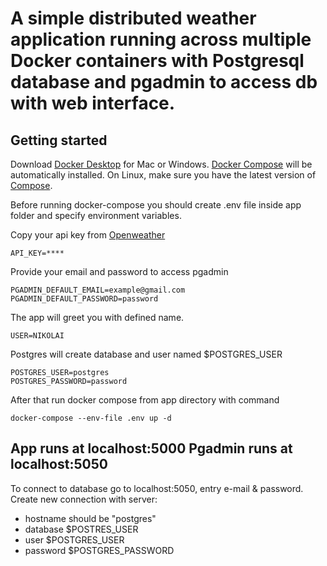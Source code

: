 A simple distributed weather application running across multiple Docker containers
with Postgresql database and pgadmin to access db with web interface.
===

Getting started
---

Download [Docker Desktop](https://www.docker.com/products/docker-desktop) for Mac or Windows. [Docker Compose](https://docs.docker.com/compose) will be automatically installed. On Linux, make sure you have the latest version of [Compose](https://docs.docker.com/compose/install/).

Before running docker-compose you should create .env file inside app folder and specify
environment variables.

Copy your api key from [Openweather](https://openweathermap.org/api)
```
API_KEY=****
```
Provide your email and password to access pgadmin
```
PGADMIN_DEFAULT_EMAIL=example@gmail.com
PGADMIN_DEFAULT_PASSWORD=password
```
The app will greet you with defined name.
```
USER=NIKOLAI
```

Postgres will create database and user named $POSTGRES_USER
```
POSTGRES_USER=postgres
POSTGRES_PASSWORD=password
```

After that run docker compose from app directory with command
```
docker-compose --env-file .env up -d 
```

App runs at localhost:5000
Pgadmin runs at localhost:5050
---

To connect to database go to localhost:5050, entry e-mail & password.
Create new connection with server:
  - hostname should be "postgres"
  - database $POSTRES_USER
  - user $POSTGRES_USER
  - password $POSTGRES_PASSWORD
